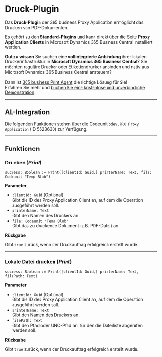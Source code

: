 # Druck-Plugin

Das **Druck-Plugin** der 365 business Proxy Application ermöglicht das Drucken von PDF-Dokumenten.

Es gehört zu den **Standard-Plugins** und kann direkt über die Seite **Proxy Application Clients** in Microsoft Dynamics 365 Business Central installiert werden.

<div class="alert alert-notice">
    <i class="fa-light fa-hand-point-up fa-lg"></i>
    <strong>Gut zu wissen</strong>
	Sie suchen eine <b>vollintegrierte Anbindung</b> ihrer lokalen Druckerinfrastruktur in <b>Microsoft Dynamics 365 Business Central</b>? Sie m&ouml;chten reguläre Drucker oder Etikettendrucker anbinden und nativ aus Microsoft Dynamics 365 Business Central ansteuern?<br><br>
	Dann ist <a href="https://365businessdev.com/produkte-loesungen/365-business-print-agent/" target="_blank">365 business Print Agent</a> die richtige L&ouml;sung f&uuml;r Sie!<br>
	Erfahren Sie mehr und <a href="https://calendly.com/365businessdev" target="_blank">buchen Sie eine kostenlose und unverbindliche Demonstration</a>.
</div>


---

## AL-Integration

Die folgenden Funktionen stehen über die Codeunit `bdev.PRX Proxy Application` (ID 5523630) zur Verfügung.

---

## Funktionen

### Drucken (*Print*)

```al
success: Boolean := Print([clientId: Guid,] printerName: Text, file: Codeunit "Temp Blob")
```

**Parameter**

 - `clientId: Guid` (Optional)<br>
   Gibt die ID des Proxy Application Client an, auf dem die Operation ausgeführt werden soll.
 - `printerName: Text`<br>
   Gibt den Namen des Druckers an.
 - `file: Codeunit "Temp Blob"`<br>
   Gibt das zu druckende Dokument (z.B. PDF-Datei) an.

**Rückgabe**

Gibt `true` zurück, wenn der Druckauftrag erfolgreich erstellt wurde.

---

### Lokale Datei drucken (*Print*)

```al
success: Boolean := Print([clientId: Guid,] printerName: Text, filePath: Text)
```

**Parameter**

 - `clientId: Guid` (Optional)<br>
   Gibt die ID des Proxy Application Client an, auf dem die Operation ausgeführt werden soll.
 - `printerName: Text`<br>
   Gibt den Namen des Druckers an.
 - `filePath: Text`<br>
   Gibt den Pfad oder UNC-Pfad an, für den die Dateiliste abgerufen werden soll.

**Rückgabe**

Gibt `true` zurück, wenn der Druckauftrag erfolgreich erstellt wurde.
